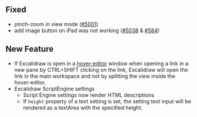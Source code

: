 ## Fixed
- pinch-zoom in view mode ([#5001](https://github.com/excalidraw/excalidraw/pull/5001))
- add image button on iPad was not working ([#5038](https://github.com/excalidraw/excalidraw/pull/5038) & [#584](https://github.com/zsviczian/obsidian-excalidraw-plugin/issues/584))

## New Feature
- If Excalidraw is open in a [hover-editor](https://github.com/nothingislost/obsidian-hover-editor) window when opening a link in a new pane by CTRL+SHIFT clicking on the link, Excalidraw will open the link in the main workspace and not by splitting the view inside the hover-editor. 
- Excalidraw ScriptEngine settings
  - Script Engine settings now render HTML descriptions
  - If `height` property of a text setting is set, the setting text input will be rendered as a textArea with the specified height.

